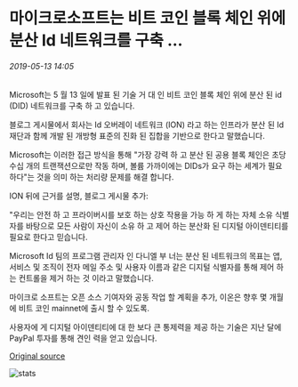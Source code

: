 # 마이크로소프트는 비트 코인 블록 체인 위에 분산 Id 네트워크를 구축 ...

###### 2019-05-13 14:05

Microsoft는 5 월 13 일에 발표 된 기술 거 대 인 비트 코인 블록 체인 위에 분산 된 id (DID) 네트워크를 구축 하 고 있습니다.

블로그 게시물에서 회사는 Id 오버레이 네트워크 (ION) 라고 하는 인프라가 분산 된 Id 재단과 함께 개발 된 개방형 표준의 진화 된 집합을 기반으로 한다고 말했습니다.

Microsoft는 이러한 접근 방식을 통해 "가장 강력 하 고 분산 된 공용 블록 체인은 초당 수십 개의 트랜잭션으로만 작동 하며, 볼륨 가까이에는 DIDs가 요구 하는 세계가 필요 하다"는 것을 의미 하는 처리량 문제를 해결 합니다.

ION 뒤에 근거를 설명, 블로그 게시물 추가:

"우리는 안전 하 고 프라이버시를 보호 하는 상호 작용을 가능 하 게 하는 자체 소유 식별자를 바탕으로 모든 사람이 자신이 소유 하 고 제어 하는 분산화 된 디지털 아이덴티티를 필요로 한다고 믿습니다.

Microsoft Id 팀의 프로그램 관리자 인 다니엘 부 너는 분산 된 네트워크의 목표는 앱, 서비스 및 조직이 전자 메일 주소 및 사용자 이름과 같은 디지털 식별자를 통해 제어 하는 컨트롤을 제거 하는 것 이라고 말했습니다.

마이크로 소프트는 오픈 소스 기여자와 공동 작업 할 계획을 추가, 이온은 향후 몇 개월에 비트 코인 mainnet에 출시 할 수 있도록.

사용자에 게 디지털 아이덴티티에 대 한 보다 큰 통제력을 제공 하는 기술은 지난 달에 PayPal 투자를 통해 견인 력을 얻고 있습니다.

[Original source](https://cointelegraph.com/news/microsoft-builds-decentralized-identity-network-atop-bitcoin-blockchain)

![stats](https://c.statcounter.com/11760860/0/a89fa40b/1/ "stats")